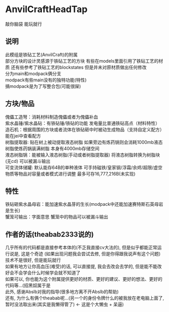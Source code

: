 # AnvilCraftHeadTap
敲你脑袋 能玩就行
## 说明
此模组是铁砧工艺(AnvilCraft)的附属  
部分方块的设计灵感源于铁砧工艺的方块 有些在models里面引用了铁砧工艺的材质 还有些参考了铁砧工艺的blockstates 但是并未对原材质做出任何修改  
分为main和modpack俩分支  
modpack有些main没有的独特功能(特性)  
搞modpack是为了写整合包(可能很屎)
## 方块/物品
傀儡工造弩：消耗材料制造傀儡或者为傀儡补血  
紫水晶锤/紫水晶砧：有铁砧锤/铁砧的功能 发电量比普通铁砧高点（材料特性）  
造石机：根据周围的方块或者流体在铁砧砸中时被动生成物品（支持自定义配方） 能在jei中查看配方  
树脂提取器: 贴在树上被动提取液态树脂 如果旁边有炼药锅则会消耗1000mb液态树脂使炼药锅装满树脂 本身有4000mb存储空间  
液态树脂锅：能被输入液态树脂(手动或者树脂提取器) 将液态树脂转换为树脂块(无cd) 可以被漏斗输出  
可变流体储罐: 默认能存64B的单种液体 可手持磁铁/皇家钢/浮霜/余烬/超限/虚空物质等物品对容量或者模式进行调整 最多可存16,777,216B(未实现)
## 特性
铁砧砸紫水晶母岩：能加速紫水晶芽的生长(modpack中还能加速赛特斯石英母岩是生长)  
蟹笼可输出：字面意思 蟹笼中的物品可以被漏斗输出
## 作者的话(theabab2333说的)
几乎所有的代码都是直接参考本体的(不乏我直接cv大法的), 但是似乎都能正常运行说是, 这是个奇迹 (如果出现问题我会尝试去修, 但是你得跟我说声有这个问题)
技术不是很好, 但是能玩就行  
如果有地方让你高血压(难受)的话, 可以直接提, 我会去改会去学的, 但是能不能改好会不会学会什么时候学会就不知道了  
如果可以, 你也能为这个附属提供更好的材质、更好的建议、更好的想法、更好的代码等...(招黑奴属于是   
此外, 感谢Abslb对我的指导(很多地方离不开Abslb的帮助)  
还有, 为什么有俩个theabab呢...(另一个的身份令牌什么的被我放在老电脑上面了,暂时没法取出来(其实是我懒得管了) <- 这是个大懒虫 + 呆逼)
